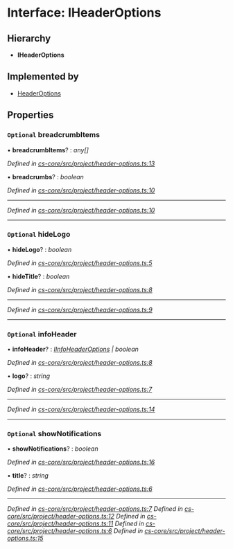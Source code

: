 # Interface: IHeaderOptions

## Hierarchy

* **IHeaderOptions**

## Implemented by

* [HeaderOptions](../classes/_cs_core_src_project_header_options_.headeroptions.md)

## Properties

### `Optional` breadcrumbItems

• **breadcrumbItems**? : *any[]*

*Defined in [cs-core/src/project/header-options.ts:13](https://github.com/TNOCS/csnext/blob/99cbd46d/packages/cs-core/src/project/header-options.ts#L13)*

• **breadcrumbs**? : *boolean*

*Defined in [cs-core/src/project/header-options.ts:10](https://github.com/TNOCS/csnext/blob/99cbd46d/packages/cs-core/src/project/header-options.ts#L10)*

___

*Defined in [cs-core/src/project/header-options.ts:10](https://github.com/TNOCS/csnext/blob/99cbd46d/packages/cs-core/src/project/header-options.ts#L10)*

___

### `Optional` hideLogo

• **hideLogo**? : *boolean*

*Defined in [cs-core/src/project/header-options.ts:5](https://github.com/TNOCS/csnext/blob/99cbd46d/packages/cs-core/src/project/header-options.ts#L5)*

• **hideTitle**? : *boolean*

*Defined in [cs-core/src/project/header-options.ts:8](https://github.com/TNOCS/csnext/blob/99cbd46d/packages/cs-core/src/project/header-options.ts#L8)*

___

*Defined in [cs-core/src/project/header-options.ts:9](https://github.com/TNOCS/csnext/blob/99cbd46d/packages/cs-core/src/project/header-options.ts#L9)*

___

### `Optional` infoHeader

• **infoHeader**? : *[IInfoHeaderOptions](_cs_core_src_project_header_options_.iinfoheaderoptions.md) | boolean*

*Defined in [cs-core/src/project/header-options.ts:8](https://github.com/TNOCS/csnext/blob/99cbd46d/packages/cs-core/src/project/header-options.ts#L8)*

• **logo**? : *string*

*Defined in [cs-core/src/project/header-options.ts:7](https://github.com/TNOCS/csnext/blob/99cbd46d/packages/cs-core/src/project/header-options.ts#L7)*

___

*Defined in [cs-core/src/project/header-options.ts:14](https://github.com/TNOCS/csnext/blob/99cbd46d/packages/cs-core/src/project/header-options.ts#L14)*

___

### `Optional` showNotifications

• **showNotifications**? : *boolean*

*Defined in [cs-core/src/project/header-options.ts:16](https://github.com/TNOCS/csnext/blob/99cbd46d/packages/cs-core/src/project/header-options.ts#L16)*

• **title**? : *string*

*Defined in [cs-core/src/project/header-options.ts:6](https://github.com/TNOCS/csnext/blob/99cbd46d/packages/cs-core/src/project/header-options.ts#L6)*

___

*Defined in [cs-core/src/project/header-options.ts:7](https://github.com/TNOCS/csnext/blob/99cbd46d/packages/cs-core/src/project/header-options.ts#L7)*
*Defined in [cs-core/src/project/header-options.ts:12](https://github.com/TNOCS/csnext/blob/99cbd46d/packages/cs-core/src/project/header-options.ts#L12)*
*Defined in [cs-core/src/project/header-options.ts:11](https://github.com/TNOCS/csnext/blob/99cbd46d/packages/cs-core/src/project/header-options.ts#L11)*
*Defined in [cs-core/src/project/header-options.ts:6](https://github.com/TNOCS/csnext/blob/99cbd46d/packages/cs-core/src/project/header-options.ts#L6)*
*Defined in [cs-core/src/project/header-options.ts:15](https://github.com/TNOCS/csnext/blob/99cbd46d/packages/cs-core/src/project/header-options.ts#L15)*
